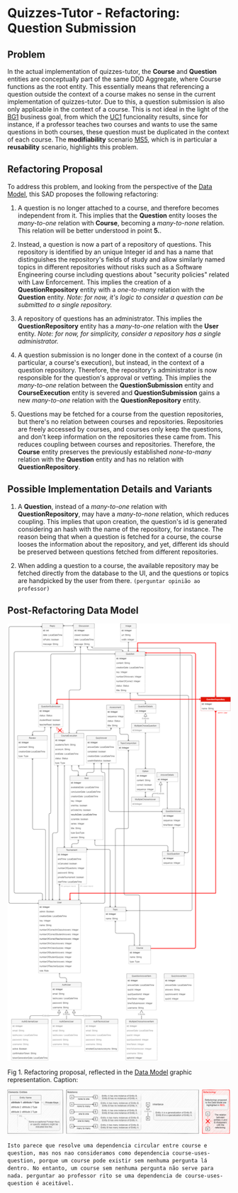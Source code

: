 # Quizzes-Tutor - Refactoring: Question Submission

## Problem

In the actual implementation of quizzes-tutor, the **Course** and **Question** entities are conceptually part of the same DDD Aggregate, where Course functions as the root entity. This essentially means that referencing a question outside the context of a course makes no sense in the current implementation of quizzes-tutor. Due to this, a question submission is also only applicable in the context of a course. This is not ideal in the light of the [BG1](system_overview.md#business-goals) business goal, from which the [UC1](system_overview.md#functionalities) funcionality results, since for instance, if a professor teaches two courses and wants to use the same questions in both courses, these question must be duplicated in the context of each course. The **modifiability** scenario [MS5](system_overview.md#modifiability), which is in particular a **reusability** scenario, highlights this problem.

## Refactoring Proposal

To address this problem, and looking from the perspective of the [Data Model](module_view_data_model.md), this SAD proposes the following refactoring:

1. A question is no longer attached to a course, and therefore becomes independent from it. This implies that the **Question** entity looses the *many-to-one* relation with **Course**, becoming a *many-to-none* relation. This relation will be better understood in point **5.**.

2. Instead, a question is now a part of a repository of questions. This repository is identified by an unique Integer id and has a name that distinguishes the repository's fields of study and allow similarly named topics in different repositories without risks such as a Software Engineering course including questions about "security policies" related with Law Enforcement. This implies the creation of a **QuestionRepository** entity with a *one-to-many* relation with the **Question** entity. *Note: for now, it's logic to consider a question can be submitted to a single repository.*

3. A repository of questions has an administrator. This implies the **QuestionRepository** entity has a *many-to-one* relation with the **User** entity. *Note: for now, for simplicity, consider a repository has a single administrator.*

4. A question submission is no longer done in the context of a course (in particular, a course's execution), but instead, in the context of a question repository. Therefore, the repository's administrator is now responsible for the question's approval or vetting. This implies the *many-to-one* relation between the **QuestionSubmission** entity and **CourseExecution** entity is severed and **QuestionSubmission** gains a new *many-to-one* relation with the **QuestionRepository** entity.

5. Questions may be fetched for a course from the question repositories, but there's no relation between courses and repositories. Repositories are freely accessed by courses, and courses only keep the questions, and don't keep information on the repositories these came from. This reduces coupling between courses and repositories. Therefore, the **Course** entity preserves the previously established *none-to-many* relation with the **Question** entity and has no relation with **QuestionRepository**.

## Possible Implementation Details and Variants

1. A **Question**, instead of a *many-to-one* relation with **QuestionRepository**, may have a *many-to-none* relation, which reduces coupling. This implies that upon creation, the question's id is generated considering an hash with the name of the repository, for instance. The reason being that when a question is fetched for a course, the course looses the information about the repository, and yet, different ids should be preserved between questions fetched from different repositories.

2. When adding a question to a course, the available repository may be fetched directly from the database to the UI, and the questions or topics are handpicked by the user from there. `(perguntar opinião ao professor)`

## Post-Refactoring Data Model

<img src="pictures/Refactoring Proposal.png" width="900" >

Fig 1. Refactoring proposal, reflected in the [Data Model](module_view_data_model.md) graphic representation. Caption:

<img src="pictures/Refactoring Proposal Caption.png" width="900" >

`Isto parece que resolve uma dependencia circular entre course e question, mas nos nao consideramos como dependencia course-uses-question, porque um course pode existir sem nenhuma pergunta lá dentro. No entanto, um course sem nenhuma pergunta não serve para nada. perguntar ao professor rito se uma dependencia de course-uses-question é aceitável.`


